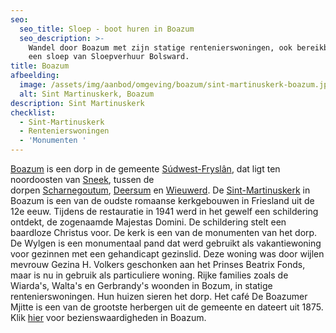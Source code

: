 ```yaml
---
seo:
  seo_title: Sloep - boot huren in Boazum
  seo_description: >-
    Wandel door Boazum met zijn statige rentenierswoningen, ook bereikbaar met
    een sloep van Sloepverhuur Bolsward.
title: Boazum
afbeelding:
  image: /assets/img/aanbod/omgeving/boazum/sint-martinuskerk-boazum.jpg
  alt: Sint Martinuskerk, Boazum
description: Sint Martinuskerk
checklist:
  - Sint-Martinuskerk
  - Rentenierswoningen
  - 'Monumenten '
---
```


<a target="_blank" rel="noopener" href="https://nl.wikipedia.org/wiki/Bozum">Boazum</a> is een dorp in de gemeente&nbsp;<a target="_blank" rel="noopener" href="https://nl.wikipedia.org/wiki/S%C3%BAdwest-Frysl%C3%A2n">S&uacute;dwest-Frysl&acirc;n</a>, dat ligt ten noordoosten van&nbsp;<a target="_blank" rel="noopener" href="https://nl.wikipedia.org/wiki/Sneek_(stad)">Sneek</a>, tussen de dorpen&nbsp;<a target="_blank" rel="noopener" href="https://nl.wikipedia.org/wiki/Scharnegoutum">Scharnegoutum</a>,&nbsp;<a target="_blank" rel="noopener" href="https://nl.wikipedia.org/wiki/Deersum">Deersum</a>&nbsp;en&nbsp;<a target="_blank" rel="noopener" href="https://nl.wikipedia.org/wiki/Wieuwerd">Wieuwerd</a>. De&nbsp;<a target="_blank" rel="noopener" href="https://nl.wikipedia.org/wiki/Sint-Martinuskerk_(Bozum)">Sint-Martinuskerk</a>&nbsp;in Boazum is een van de oudste romaanse kerkgebouwen in Friesland uit de 12e eeuw. Tijdens de restauratie in 1941 werd in het gewelf een schildering ontdekt, de zogenaamde Majestas Domini. De schildering stelt een baardloze Christus voor. De kerk is een van de monumenten van het dorp. De Wylgen is een monumentaal pand dat werd gebruikt als vakantiewoning voor gezinnen met een gehandicapt gezinslid. Deze woning was door wijlen mevrouw Gezina H. Volkers geschonken aan het Prinses Beatrix Fonds, maar is nu in gebruik als particuliere woning. Rijke families zoals de Wiarda's, Walta's en Gerbrandy's woonden in Bozum, in statige rentenierswoningen. Hun huizen sieren het dorp. Het café De Boazumer Mjitte is een van de grootste herbergen uit de gemeente en dateert uit 1875. Klik <a target="_blank" rel="noopener" href="https://nl.wikipedia.org/wiki/Lijst_van_rijksmonumenten_in_Bozum">hier</a>&nbsp;voor bezienswaardigheden in Boazum.
